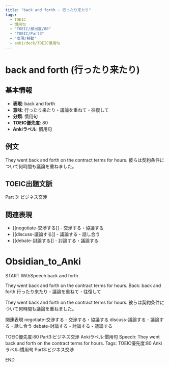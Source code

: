 ```yaml
---
title: "back and forth - 行ったり来たり"
tags:
  - TOEIC
  - 慣用句
  - "TOEIC/頻出度/80"
  - "TOEIC/Part3"
  - "表現/移動"
  - anki/deck/TOEIC慣用句
---
```


# back and forth (行ったり来たり)

## 基本情報
- **表現**: back and forth
- **意味**: 行ったり来たり・議論を重ねて・往復して
- **分類**: 慣用句
- **TOEIC優先度**: 80
- **Ankiラベル**: 慣用句

## 例文
They went back and forth on the contract terms for hours.
彼らは契約条件について何時間も議論を重ねました。

## TOEIC出題文脈
Part 3: ビジネス交渉

## 関連表現
- [[negotiate-交渉する]] - 交渉する・協議する
- [[discuss-議論する]] - 議論する・話し合う
- [[debate-討論する]] - 討論する・議論する

# Obsidian_to_Anki
START
WithSpeech
back and forth

They went back and forth on the contract terms for hours.
Back: 
back and forth
行ったり来たり・議論を重ねて・往復して

They went back and forth on the contract terms for hours.
彼らは契約条件について何時間も議論を重ねました。

関連表現
negotiate-交渉する - 交渉する・協議する
discuss-議論する - 議論する・話し合う
debate-討論する - 討論する・議論する

TOEIC優先度:80
Part3:ビジネス交渉
Ankiラベル:慣用句
Speech: They went back and forth on the contract terms for hours.
Tags: TOEIC優先度:80 Ankiラベル:慣用句 Part3:ビジネス交渉
<!--ID: 1750466394777-->
END
